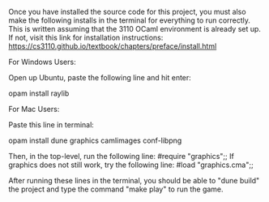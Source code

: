 Once you have installed the source code for this project, 
you must also make the following installs in the terminal
for everything to run correctly. This is written assuming 
that the 3110 OCaml environment is already set up. If not,
visit this link for installation instructions:
https://cs3110.github.io/textbook/chapters/preface/install.html

For Windows Users:

Open up Ubuntu, paste the following line and hit enter:

opam install raylib

For Mac Users:

Paste this line in terminal:

opam install dune graphics camlimages conf-libpng

Then, in the top-level, run the following line:
  #require "graphics";;
If graphics does not still work, try the following line:
  #load "graphics.cma";;

After running these lines in the terminal, you should be able to 
"dune build" the project and type the command "make play" to run
the game.

